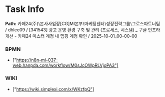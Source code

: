 # Task Info

**Path:** 카페24(주)\본사사업장\[CG]MI본부\마케팅센터\성장전략그룹\그로스파트너팀 / dhlee09 / [341543] 광고 운영 환경 구축 및 관리 (프로세스, 시스템) _ 구글 인프라 개선 - 카페24 마스터 계정 내 맵핑 계정 확인 / 2025-10-01_00-00-00

### BPMN
- ["https://n8n-mi-037-web.hanpda.com/workflow/M0sJcOWpRLVjoPA3"]

### WIKI
- ["https://wiki.simplexi.com/x/WKzfpQ"]

